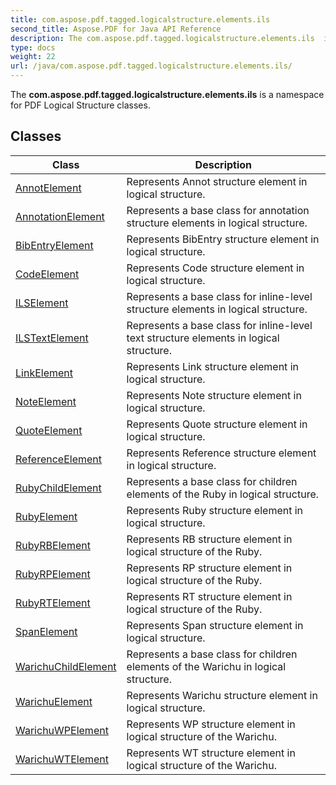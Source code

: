 ```yaml
---
title: com.aspose.pdf.tagged.logicalstructure.elements.ils
second_title: Aspose.PDF for Java API Reference
description: The com.aspose.pdf.tagged.logicalstructure.elements.ils  is a namespace for PDF Logical Structure classes.
type: docs
weight: 22
url: /java/com.aspose.pdf.tagged.logicalstructure.elements.ils/
---
```


The  **com.aspose.pdf.tagged.logicalstructure.elements.ils**   is a namespace for PDF Logical Structure classes.


## Classes

| Class | Description |
| --- | --- |
| [AnnotElement](../com.aspose.pdf.tagged.logicalstructure.elements.ils/annotelement) | Represents Annot structure element in logical structure. |
| [AnnotationElement](../com.aspose.pdf.tagged.logicalstructure.elements.ils/annotationelement) | Represents a base class for annotation structure elements in logical structure. |
| [BibEntryElement](../com.aspose.pdf.tagged.logicalstructure.elements.ils/bibentryelement) | Represents BibEntry structure element in logical structure. |
| [CodeElement](../com.aspose.pdf.tagged.logicalstructure.elements.ils/codeelement) | Represents Code structure element in logical structure. |
| [ILSElement](../com.aspose.pdf.tagged.logicalstructure.elements.ils/ilselement) | Represents a base class for inline-level structure elements in logical structure. |
| [ILSTextElement](../com.aspose.pdf.tagged.logicalstructure.elements.ils/ilstextelement) | Represents a base class for inline-level text structure elements in logical structure. |
| [LinkElement](../com.aspose.pdf.tagged.logicalstructure.elements.ils/linkelement) | Represents Link structure element in logical structure. |
| [NoteElement](../com.aspose.pdf.tagged.logicalstructure.elements.ils/noteelement) | Represents Note structure element in logical structure. |
| [QuoteElement](../com.aspose.pdf.tagged.logicalstructure.elements.ils/quoteelement) | Represents Quote structure element in logical structure. |
| [ReferenceElement](../com.aspose.pdf.tagged.logicalstructure.elements.ils/referenceelement) | Represents Reference structure element in logical structure. |
| [RubyChildElement](../com.aspose.pdf.tagged.logicalstructure.elements.ils/rubychildelement) | Represents a base class for children elements of the Ruby in logical structure. |
| [RubyElement](../com.aspose.pdf.tagged.logicalstructure.elements.ils/rubyelement) | Represents Ruby structure element in logical structure. |
| [RubyRBElement](../com.aspose.pdf.tagged.logicalstructure.elements.ils/rubyrbelement) | Represents RB structure element in logical structure of the Ruby. |
| [RubyRPElement](../com.aspose.pdf.tagged.logicalstructure.elements.ils/rubyrpelement) | Represents RP structure element in logical structure of the Ruby. |
| [RubyRTElement](../com.aspose.pdf.tagged.logicalstructure.elements.ils/rubyrtelement) | Represents RT structure element in logical structure of the Ruby. |
| [SpanElement](../com.aspose.pdf.tagged.logicalstructure.elements.ils/spanelement) | Represents Span structure element in logical structure. |
| [WarichuChildElement](../com.aspose.pdf.tagged.logicalstructure.elements.ils/warichuchildelement) | Represents a base class for children elements of the Warichu in logical structure. |
| [WarichuElement](../com.aspose.pdf.tagged.logicalstructure.elements.ils/warichuelement) | Represents Warichu structure element in logical structure. |
| [WarichuWPElement](../com.aspose.pdf.tagged.logicalstructure.elements.ils/warichuwpelement) | Represents WP structure element in logical structure of the Warichu. |
| [WarichuWTElement](../com.aspose.pdf.tagged.logicalstructure.elements.ils/warichuwtelement) | Represents WT structure element in logical structure of the Warichu. |
